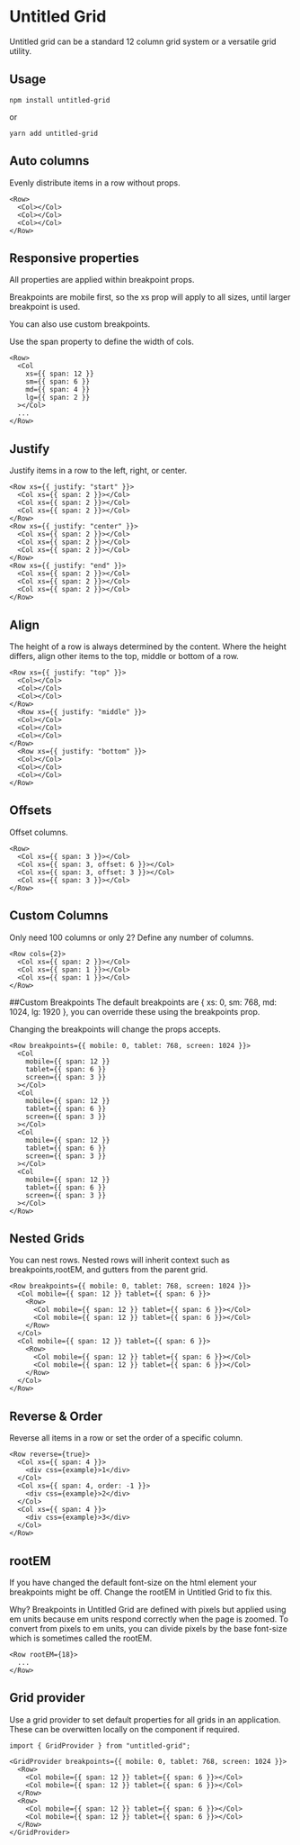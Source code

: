 # Untitled Grid

Untitled grid can be a standard 12 column grid system or a versatile grid utility.

## Usage

```
npm install untitled-grid
```

or

```
yarn add untitled-grid
```

## Auto columns

Evenly distribute items in a row without props.

```
<Row>
  <Col></Col>
  <Col></Col>
  <Col></Col>
</Row>
```

## Responsive properties

All properties are applied within breakpoint props.

Breakpoints are mobile first, so the xs prop will apply to all sizes, until larger breakpoint is used.

You can also use custom breakpoints.

Use the span property to define the width of cols.

```
<Row>
  <Col
    xs={{ span: 12 }}
    sm={{ span: 6 }}
    md={{ span: 4 }}
    lg={{ span: 2 }}
  ></Col>
  ...
</Row>
```

## Justify

Justify items in a row to the left, right, or center.

```
<Row xs={{ justify: "start" }}>
  <Col xs={{ span: 2 }}></Col>
  <Col xs={{ span: 2 }}></Col>
  <Col xs={{ span: 2 }}></Col>
</Row>
<Row xs={{ justify: "center" }}>
  <Col xs={{ span: 2 }}></Col>
  <Col xs={{ span: 2 }}></Col>
  <Col xs={{ span: 2 }}></Col>
</Row>
<Row xs={{ justify: "end" }}>
  <Col xs={{ span: 2 }}></Col>
  <Col xs={{ span: 2 }}></Col>
  <Col xs={{ span: 2 }}></Col>
</Row>
```

## Align

The height of a row is always determined by the content. Where the height differs, align other items to the top, middle or bottom of a row.

```
<Row xs={{ justify: "top" }}>
  <Col></Col>
  <Col></Col>
  <Col></Col>
</Row>
  <Row xs={{ justify: "middle" }}>
  <Col></Col>
  <Col></Col>
  <Col></Col>
</Row>
  <Row xs={{ justify: "bottom" }}>
  <Col></Col>
  <Col></Col>
  <Col></Col>
</Row>
```

## Offsets

Offset columns.

```
<Row>
  <Col xs={{ span: 3 }}></Col>
  <Col xs={{ span: 3, offset: 6 }}></Col>
  <Col xs={{ span: 3, offset: 3 }}></Col>
  <Col xs={{ span: 3 }}></Col>
</Row>
```

## Custom Columns

Only need 100 columns or only 2? Define any number of columns.

```
<Row cols={2}>
  <Col xs={{ span: 2 }}></Col>
  <Col xs={{ span: 1 }}></Col>
  <Col xs={{ span: 1 }}></Col>
</Row>
```

##Custom Breakpoints
The default breakpoints are { xs: 0, sm: 768, md: 1024, lg: 1920 }, you can override these using the breakpoints prop.

Changing the breakpoints will change the props <Col> accepts.

```
<Row breakpoints={{ mobile: 0, tablet: 768, screen: 1024 }}>
  <Col
    mobile={{ span: 12 }}
    tablet={{ span: 6 }}
    screen={{ span: 3 }}
  ></Col>
  <Col
    mobile={{ span: 12 }}
    tablet={{ span: 6 }}
    screen={{ span: 3 }}
  ></Col>
  <Col
    mobile={{ span: 12 }}
    tablet={{ span: 6 }}
    screen={{ span: 3 }}
  ></Col>
  <Col
    mobile={{ span: 12 }}
    tablet={{ span: 6 }}
    screen={{ span: 3 }}
  ></Col>
</Row>
```

## Nested Grids

You can nest rows. Nested rows will inherit context such as breakpoints,rootEM, and gutters from the parent grid.

```
<Row breakpoints={{ mobile: 0, tablet: 768, screen: 1024 }}>
  <Col mobile={{ span: 12 }} tablet={{ span: 6 }}>
    <Row>
      <Col mobile={{ span: 12 }} tablet={{ span: 6 }}></Col>
      <Col mobile={{ span: 12 }} tablet={{ span: 6 }}></Col>
    </Row>
  </Col>
  <Col mobile={{ span: 12 }} tablet={{ span: 6 }}>
    <Row>
      <Col mobile={{ span: 12 }} tablet={{ span: 6 }}></Col>
      <Col mobile={{ span: 12 }} tablet={{ span: 6 }}></Col>
    </Row>
  </Col>
</Row>
```

## Reverse & Order

Reverse all items in a row or set the order of a specific column.

```
<Row reverse={true}>
  <Col xs={{ span: 4 }}>
    <div css={example}>1</div>
  </Col>
  <Col xs={{ span: 4, order: -1 }}>
    <div css={example}>2</div>
  </Col>
  <Col xs={{ span: 4 }}>
    <div css={example}>3</div>
  </Col>
</Row>
```

## rootEM

If you have changed the default font-size on the html element your breakpoints might be off. Change the rootEM in Untitled Grid to fix this.

Why? Breakpoints in Untitled Grid are defined with pixels but applied using em units because em units respond correctly when the page is zoomed. To convert from pixels to em units, you can divide pixels by the base font-size which is sometimes called the rootEM.

```
<Row rootEM={18}>
  ...
</Row>
```

## Grid provider

Use a grid provider to set default properties for all grids in an application. These can be overwitten locally on the <Row> component if required.

```
import { GridProvider } from "untitled-grid";

<GridProvider breakpoints={{ mobile: 0, tablet: 768, screen: 1024 }}>
  <Row>
    <Col mobile={{ span: 12 }} tablet={{ span: 6 }}></Col>
    <Col mobile={{ span: 12 }} tablet={{ span: 6 }}></Col>
  </Row>
  <Row>
    <Col mobile={{ span: 12 }} tablet={{ span: 6 }}></Col>
    <Col mobile={{ span: 12 }} tablet={{ span: 6 }}></Col>
  </Row>
</GridProvider>
```
